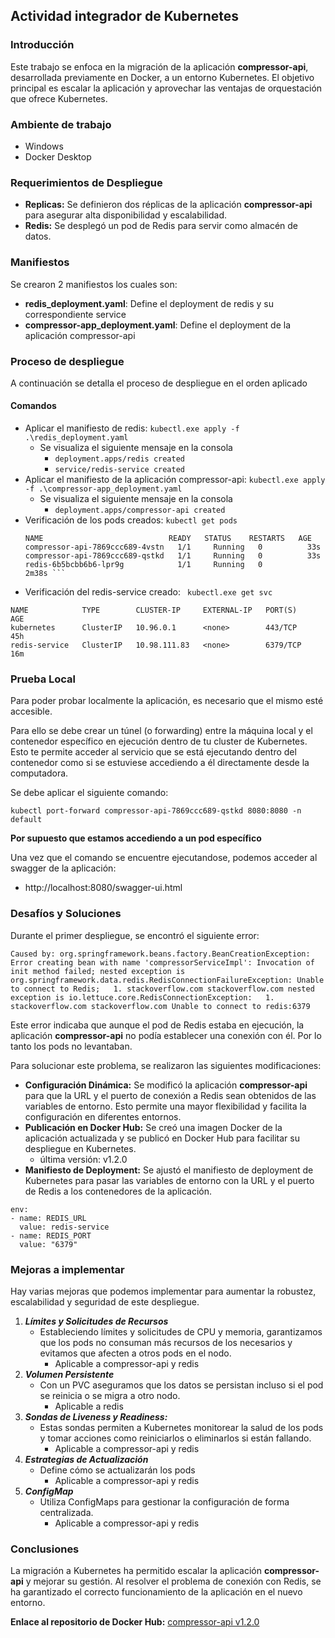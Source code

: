 
## **Actividad integrador de Kubernetes**

### **Introducción**

Este trabajo se enfoca en la migración de la aplicación **compressor-api**, desarrollada previamente en Docker, a un entorno Kubernetes. El objetivo principal es escalar la aplicación y aprovechar las ventajas de orquestación que ofrece Kubernetes.

### **Ambiente de trabajo**
- Windows
- Docker Desktop 

### **Requerimientos de Despliegue**

-   **Replicas:** Se definieron dos réplicas de la aplicación **compressor-api** para asegurar alta disponibilidad y escalabilidad.
-   **Redis:** Se desplegó un pod de Redis para servir como almacén de datos.

### **Manifiestos**
Se crearon 2 manifiestos los cuales son:
- **redis_deployment.yaml**: Define el deployment de redis y su correspondiente service
- **compressor-app_deployment.yaml**: Define el deployment de la aplicación compressor-api

### **Proceso de despliegue**

A continuación se detalla el proceso de despliegue en el orden aplicado
#### **Comandos**
-  Aplicar el manifiesto de redis: ```kubectl.exe apply -f .\redis_deployment.yaml```
	- Se visualiza el siguiente mensaje en la consola
		- ```deployment.apps/redis created```
		- ```service/redis-service created```
-  Aplicar el manifiesto de la aplicación compressor-api: ```kubectl.exe apply -f .\compressor-app_deployment.yaml```
	- Se visualiza el siguiente mensaje en la consola
		- ```deployment.apps/compressor-api created```
-  Verificación de los pods creados: ```kubectl get pods```
	  ```
	  NAME 							  READY   STATUS    RESTARTS   AGE 
	  compressor-api-7869ccc689-4vstn   1/1     Running   0          33s
	 compressor-api-7869ccc689-qstkd   1/1     Running   0          33s
	 redis-6b5bcbb6b6-lpr9g            1/1     Running   0          2m38s ```
- Verificación del redis-service creado: ``` kubectl.exe get svc```
```
NAME            TYPE        CLUSTER-IP     EXTERNAL-IP   PORT(S)    AGE
kubernetes      ClusterIP   10.96.0.1      <none>        443/TCP    45h
redis-service   ClusterIP   10.98.111.83   <none>        6379/TCP   16m
```
### **Prueba Local**
Para poder probar localmente la aplicación, es necesario que el mismo esté accesible.

Para ello se debe crear un túnel (o forwarding) entre la máquina local y el contenedor específico en ejecución dentro de tu cluster de Kubernetes. Esto te permite acceder al servicio que se está ejecutando dentro del contenedor como si se estuviese accediendo a él directamente desde la computadora. 

Se debe aplicar el siguiente comando:
```
kubectl port-forward compressor-api-7869ccc689-qstkd 8080:8080 -n default
```
****Por supuesto que estamos accediendo a un pod específico****

Una vez que el comando se encuentre ejecutandose, podemos acceder al swagger de la aplicación:
-	http://localhost:8080/swagger-ui.html

### **Desafíos y Soluciones**

Durante el primer despliegue, se encontró el siguiente error:

```
Caused by: org.springframework.beans.factory.BeanCreationException: Error creating bean with name 'compressorServiceImpl': Invocation of init method failed; nested exception is org.springframework.data.redis.RedisConnectionFailureException: Unable to connect to Redis;   1. stackoverflow.com stackoverflow.com nested exception is io.lettuce.core.RedisConnectionException:   1. stackoverflow.com stackoverflow.com Unable to connect to redis:6379

```

Este error indicaba que aunque el pod de Redis estaba en ejecución, la aplicación **compressor-api** no podía establecer una conexión con él. Por lo tanto los pods no levantaban.

Para solucionar este problema, se realizaron las siguientes modificaciones:

-   **Configuración Dinámica:** Se modificó la aplicación **compressor-api** para que la URL y el puerto de conexión a Redis sean obtenidos de las variables de entorno. Esto permite una mayor flexibilidad y facilita la configuración en diferentes entornos.  
-   **Publicación en Docker Hub:** Se creó una imagen Docker de la aplicación actualizada y se publicó en Docker Hub para facilitar su despliegue en Kubernetes.
	- última versión: v1.2.0
-   **Manifiesto de Deployment:** Se ajustó el manifiesto de deployment de Kubernetes para pasar las variables de entorno con la URL y el puerto de Redis a los contenedores de la aplicación.
```
env:
- name: REDIS_URL
  value: redis-service
- name: REDIS_PORT
  value: "6379"
```

### **Mejoras a implementar**

Hay varias mejoras que podemos implementar para aumentar la robustez, escalabilidad y seguridad de este despliegue.

1. ***Límites y Solicitudes de Recursos***
	- Estableciendo límites y solicitudes de CPU y memoria, garantizamos que los pods no consuman más recursos de los necesarios y evitamos que afecten a otros pods en el nodo. 
		- Aplicable a compressor-api y redis
2. ***Volumen Persistente***
	- Con un PVC aseguramos que los datos se persistan incluso si el pod se reinicia o se migra a otro nodo.
		- Aplicable a redis
3. ***Sondas de Liveness y Readiness:***
	- Estas sondas permiten a Kubernetes monitorear la salud de los pods y tomar acciones como reiniciarlos o eliminarlos si están fallando.
		- Aplicable a compressor-api y redis
4. ***Estrategias de Actualización***
	- Define cómo se actualizarán los pods
		- Aplicable a compressor-api y redis
5. ***ConfigMap***
	- Utiliza ConfigMaps para gestionar la configuración de forma centralizada.
		- Aplicable a compressor-api y redis



### **Conclusiones**

La migración a Kubernetes ha permitido escalar la aplicación **compressor-api** y mejorar su gestión. Al resolver el problema de conexión con Redis, se ha garantizado el correcto funcionamiento de la aplicación en el nuevo entorno.

**Enlace al repositorio de Docker Hub:** 
[compressor-api v1.2.0](https://hub.docker.com/layers/andresg278/compressor-api/v1.2.0/images/sha256-9064e7b447ebb7d3f27851683664c1ca895c6b73f97687e010a32a598d745324?context=repo)
